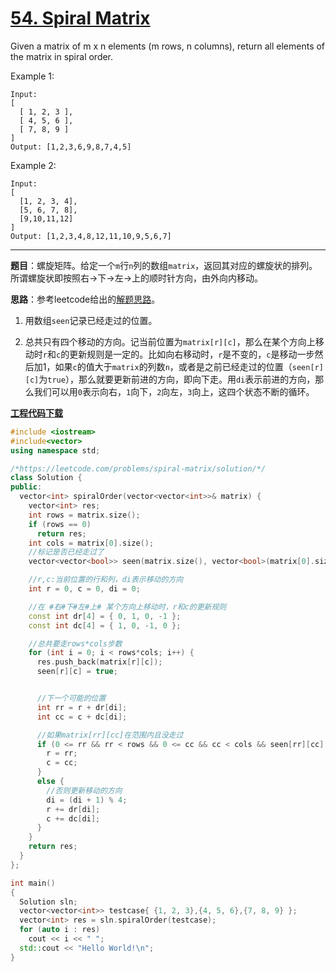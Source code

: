 # [54. Spiral Matrix](https://leetcode.com/problems/spiral-matrix/)

Given a matrix of m x n elements (m rows, n columns), return all elements of the matrix in spiral order.

Example 1:

    Input:
    [
      [ 1, 2, 3 ],
      [ 4, 5, 6 ],
      [ 7, 8, 9 ]
    ]
    Output: [1,2,3,6,9,8,7,4,5]

Example 2:

    Input:
    [
      [1, 2, 3, 4],
      [5, 6, 7, 8],
      [9,10,11,12]
    ]
    Output: [1,2,3,4,8,12,11,10,9,5,6,7]

-----

**题目**：螺旋矩阵。给定一个`m`行`n`列的数组`matrix`，返回其对应的螺旋状的排列。所谓螺旋状即按照右->下->左->上的顺时针方向，由外向内移动。

**思路**：参考leetcode给出的[解题思路](https://leetcode.com/problems/spiral-matrix/solution/)。

1. 用数组`seen`记录已经走过的位置。

2. 总共只有四个移动的方向。记当前位置为`matrix[r][c]`，那么在某个方向上移动时`r`和`c`的更新规则是一定的。比如向右移动时，`r`是不变的，`c`是移动一步然后加1，如果`c`的值大于`matrix`的列数`n`，或者是之前已经走过的位置（`seen[r][c]`为`true`），那么就要更新前进的方向，即向下走。用`di`表示前进的方向，那么我们可以用`0`表示向右，`1`向下，`2`向左，`3`向上，这四个状态不断的循环。

[**工程代码下载**](https://github.com/shenkh/leetcode)

```cpp
#include <iostream>
#include<vector>
using namespace std;

/*https://leetcode.com/problems/spiral-matrix/solution/*/
class Solution {
public:
  vector<int> spiralOrder(vector<vector<int>>& matrix) {
    vector<int> res;
    int rows = matrix.size();
    if (rows == 0)
      return res;
    int cols = matrix[0].size();
    //标记是否已经走过了
    vector<vector<bool>> seen(matrix.size(), vector<bool>(matrix[0].size(), false));

    //r,c:当前位置的行和列，di表示移动的方向
    int r = 0, c = 0, di = 0;

    //在 #右#下#左#上# 某个方向上移动时，r和c的更新规则
    const int dr[4] = { 0, 1, 0, -1 };
    const int dc[4] = { 1, 0, -1, 0 };

    //总共要走rows*cols步数
    for (int i = 0; i < rows*cols; i++) {
      res.push_back(matrix[r][c]);
      seen[r][c] = true;


      //下一个可能的位置
      int rr = r + dr[di];
      int cc = c + dc[di];

      //如果matrix[rr][cc]在范围内且没走过
      if (0 <= rr && rr < rows && 0 <= cc && cc < cols && seen[rr][cc] == false) {
        r = rr;
        c = cc;
      }
      else {
        //否则更新移动的方向
        di = (di + 1) % 4;
        r += dr[di];
        c += dc[di];
      }
    }
    return res;
  }
};

int main()
{
  Solution sln;
  vector<vector<int>> testcase{ {1, 2, 3},{4, 5, 6},{7, 8, 9} };
  vector<int> res = sln.spiralOrder(testcase);
  for (auto i : res)
    cout << i << " ";
  std::cout << "Hello World!\n";
}
```
